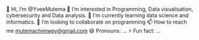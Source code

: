👋 Hi, I’m @YveeMutema
👀 I’m interested in Programming, Data visualisation, cybersecurity and Data analysis.
🌱 I’m currently learning data science and informatics.
💞️ I’m looking to collaborate on programming
📫 How to reach me mutemachimwey@gmail.com
😄 Pronouns: ...
⚡ Fun fact: ...
